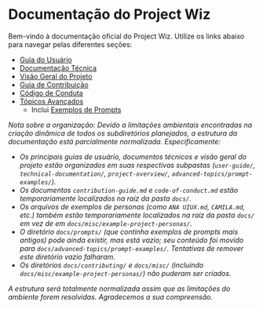 # Documentação do Project Wiz

Bem-vindo à documentação oficial do Project Wiz. Utilize os links abaixo para navegar pelas diferentes seções:

- [Guia do Usuário](./user-guide/01-introduction.md)
- [Documentação Técnica](./technical-documentation/01-architecture.md)
- [Visão Geral do Projeto](./project-overview/vision-and-goals.md)
- [Guia de Contribuição](./contribution-guide.md)
- [Código de Conduta](./code-of-conduct.md)
- [Tópicos Avançados](./advanced-topics/prompt-examples/README.md)
  - Inclui [Exemplos de Prompts](./advanced-topics/prompt-examples/README.md)

*Nota sobre a organização: Devido a limitações ambientais encontradas na criação dinâmica de todos os subdiretórios planejados, a estrutura da documentação está parcialmente normalizada. Especificamente:*
*   *Os principais guias de usuário, documentos técnicos e visão geral do projeto estão organizados em suas respectivas subpastas (`user-guide/`, `technical-documentation/`, `project-overview/`, `advanced-topics/prompt-examples/`).*
*   *Os documentos `contribution-guide.md` e `code-of-conduct.md` estão temporariamente localizados na raiz da pasta `docs/`.*
*   *Os arquivos de exemplos de personas (como `ANA UIUX.md`, `CAMILA.md`, etc.) também estão temporariamente localizados na raiz da pasta `docs/` em vez de em `docs/misc/example-project-personas/`.*
*   *O diretório `docs/prompts/` (que continha exemplos de prompts mais antigos) pode ainda existir, mas está vazio; seu conteúdo foi movido para `docs/advanced-topics/prompt-examples/`. Tentativas de remover este diretório vazio falharam.*
*   *Os diretórios `docs/contributing/` e `docs/misc/` (incluindo `docs/misc/example-project-personas/`) não puderam ser criados.*

*A estrutura será totalmente normalizada assim que as limitações do ambiente forem resolvidas. Agradecemos a sua compreensão.*
